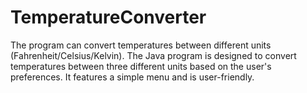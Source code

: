 # TemperatureConverter
The program can convert temperatures between different units (Fahrenheit/Celsius/Kelvin).
The Java program is designed to convert temperatures between three different units based on the user's preferences. It features a simple menu and is user-friendly.
